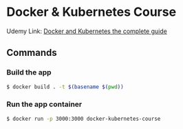 # Docker & Kubernetes Course

Udemy Link: [Docker and Kubernetes the complete guide](https://udemy.com/course/docker-and-kubernetes-the-complete-guide)

## Commands

### Build the app

```bash
$ docker build . -t $(basename $(pwd))
```

### Run the app container

```bash
$ docker run -p 3000:3000 docker-kubernetes-course
```
